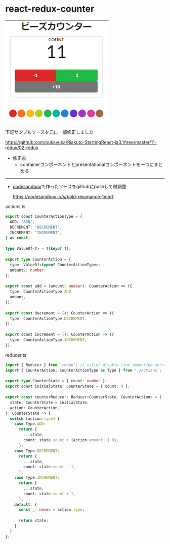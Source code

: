 # react-redux-counter

![img1](./img/img1.png)

下記サンプルソースを元に一部修正しました

https://github.com/oukayuka/Riakuto-StartingReact-ja3.1/tree/master/11-redux/02-redux


* 修正点
  * containerコンポーネントとpresentationalコンポーネントを一つにまとめる

---
* [codesandbox](https://codesandbox.io/)で作ったソースをgithubにpushして微調整

  https://codesandbox.io/s/bold-resonance-1mqrf


actions.ts

```typescript
export const CounterActionType = {
  ADD: 'ADD',
  DECREMENT: 'DECREMENT',
  INCREMENT: 'INCREMENT',
} as const;

type ValueOf<T> = T[keyof T];

export type CounterAction = {
  type: ValueOf<typeof CounterActionType>;
  amount?: number;
};

export const add = (amount: number): CounterAction => ({
  type: CounterActionType.ADD,
  amount,
});

export const decrement = (): CounterAction => ({
  type: CounterActionType.DECREMENT,
});

export const increment = (): CounterAction => ({
  type: CounterActionType.INCREMENT,
});

```

reducer.ts

```typescript
import { Reducer } from 'redux'; // eslint-disable-line import/no-extraneous-dependencies
import { CounterAction, CounterActionType as Type } from './actions';

export type CounterState = { count: number };
export const initialState: CounterState = { count: 0 };

export const counterReducer: Reducer<CounterState, CounterAction> = (
  state: CounterState = initialState,
  action: CounterAction,
): CounterState => {
  switch (action.type) {
    case Type.ADD:
      return {
        ...state,
        count: state.count + (action.amount || 0),
      };
    case Type.DECREMENT:
      return {
        ...state,
        count: state.count - 1,
      };
    case Type.INCREMENT:
      return {
        ...state,
        count: state.count + 1,
      };
    default: {
      const _: never = action.type;

      return state;
    }
  }
};

```
